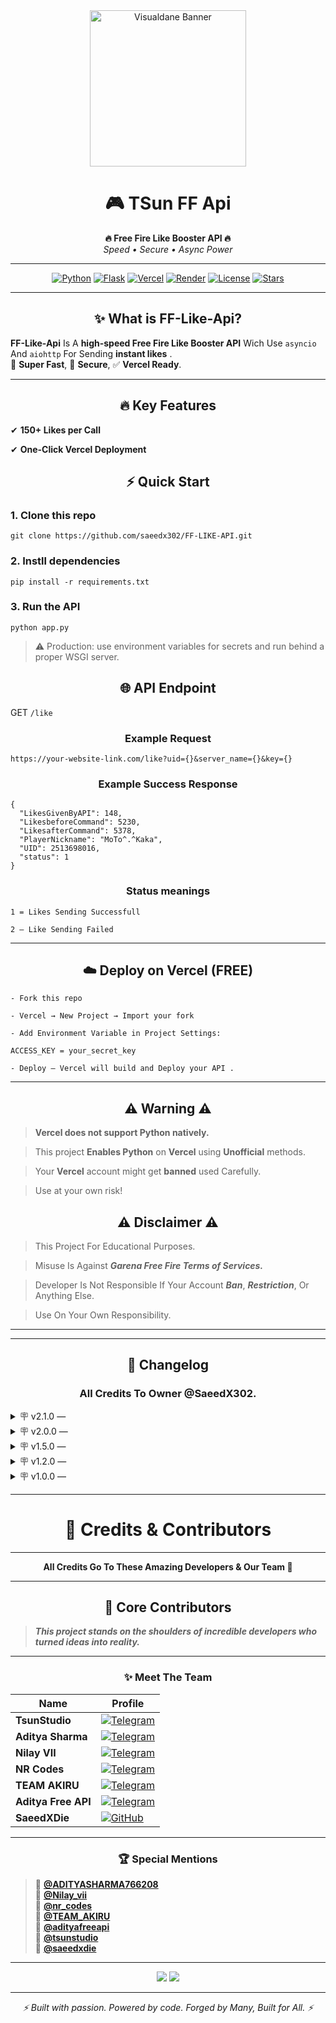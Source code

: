 <div align="center">
  <img src="https://media.tenor.com/eL8GIMHWbFAAAAAj/bubu-dudu.gif" alt="Visualdane Banner" width="250">
  
  # 🎮 **TSun FF Api**  
  **🔥 Free Fire Like Booster API 🔥**  
  <i>Speed • Secure • Async Power</i>
  
  ---
  
  [![Python](https://img.shields.io/badge/Python-3.8%2B-blue?style=for-the-badge&logo=python)]()
  [![Flask](https://img.shields.io/badge/Flask-API-black?style=for-the-badge&logo=flask)]()
  [![Vercel](https://img.shields.io/badge/Deploy-Vercel-black?style=for-the-badge&logo=vercel)]()
  [![Render](https://img.shields.io/badge/Deploy-Render-black?style=for-the-badge&logo=render)]()
  [![License](https://img.shields.io/github/license/saeedx302/FF-LIKE-API?style=for-the-badge)]()
  [![Stars](https://img.shields.io/github/stars/saeedx302/FF-LIKE-API?style=for-the-badge&logo=github)]()
</div>

---

<div align="center">
  
## ✨ **What is FF-Like-Api?**
</div>

**FF-Like-Api** Is A **high-speed Free Fire Like Booster API** Wich Use `asyncio` And `aiohttp` For Sending **instant likes** .  
🚀 **Super Fast**, 🔐 **Secure**, ✅ **Vercel Ready**.

---

<div align="center">
  
## 🔥 **Key Features**
</div>

✔ **150+ Likes per Call**

✔ **One-Click Vercel Deployment**  


<div align="center">
  
## ⚡ **Quick Start**
</div>

 ### 1. Clone this repo
    git clone https://github.com/saeedx302/FF-LIKE-API.git

### 2. Instll dependencies
    pip install -r requirements.txt

### 3. Run the API
    python app.py
> ⚠️ Production: use environment variables for secrets and run behind a proper WSGI server.


<div align="center">

## 🌐 API Endpoint
</div>


GET `/like`

<div align="center">

### Example Request
</div>

    https://your-website-link.com/like?uid={}&server_name={}&key={}
    
<div align="center">

### Example Success Response
</div>

    {
      "LikesGivenByAPI": 148,
      "LikesbeforeCommand": 5230,
      "LikesafterCommand": 5378,
      "PlayerNickname": "MoTo^.^Kaka",
      "UID": 2513698016,
      "status": 1
    }

<div align="center">

### Status meanings
</div>

    1 = Likes Sending Successfull

    2 — Like Sending Failed

---

<div align="center">

## ☁️ Deploy on Vercel (FREE)
</div>

`- Fork this repo`

`- Vercel → New Project → Import your fork`

`- Add Environment Variable in Project Settings:`

    ACCESS_KEY = your_secret_key

`- Deploy — Vercel will build and Deploy your API .`


---
<div align="center">

## ⚠️ Warning ⚠️
</div>

> **Vercel does not support Python natively.**  

> This project **Enables Python** on **Vercel** using **Unofficial** methods.

> Your **Vercel** account might get **banned** used Carefully.  

> Use at your own risk!  

<div align="center">

## ⚠️ Disclaimer ⚠️
</div>

> This Project For Educational Purposes.

> Misuse Is Against ***Garena Free Fire Terms of Services.***

> Developer Is Not Responsible If Your Account ***Ban***, ***Restriction***, Or Anything Else.

> Use On Your Own Responsibility.

---

---
<div align="center">

## 🧾 Changelog
### All Credits To Owner @SaeedX302.
</div>

<details>
 <summary>🪧 v2.1.0 — </summary>

> ***Max likes per call limited to 150 (safer default)***  
> ***Token rotation improved***  
> ***Better error handling & logging***

- Please see the [Main Branch](https://github.com/SaeedX302/FF-LIKE-API).
</details>

<details>
 <summary>🪧 v2.0.0 — </summary>

> ***Tokens fetched from GitHub repository***  
> ***Environment-based secret key added***  
> ***Initial Vercel deployment setup***  

- Please see the [Main Branch](https://github.com/SaeedX302/FF-LIKE-API).
</details>

<details>
 <summary>🪧 v1.5.0 — </summary>
  
> ***Added dynamic token rotation***  
> ***Improved async requests with aiohttp***  
> ***Basic error logging implemented***

- Please see the [Main Branch](https://github.com/SaeedX302/FF-LIKE-API).
</details>

<details>
 <summary>🪧 v1.2.0 — </summary>
  
> ***Initial async like request system***  
> ***Protobuf-based payloads implemented***  
> ***Support for multiple servers (IND, PK, BR, US)***

- Please see the [Main Branch](https://github.com/SaeedX302/FF-LIKE-API).
</details>

<details>
 <summary>🪧 v1.0.0 — </summary>

> ***Project initialized***  
> ***Flask API setup***  
> ***Basic like sending functionality tested***

- Please see the [Main Branch](https://github.com/SaeedX302/FF-LIKE-API).
</details>

---


<h1 align="center">💎 Credits & Contributors</h1>

---

<p align="center">
  <strong>All Credits Go To These Amazing Developers & Our Team 💖</strong>
</p>

---

<div align="center">

## 🚀 **Core Contributors**
</div>

> ***This project stands on the shoulders of incredible developers who turned ideas into reality.***

---

<div align="center">

### ✨ **Meet The Team**

| Name | Profile |
|------|---------|
| **TsunStudio** | [![Telegram](https://img.shields.io/badge/Telegram-%40tsunstudio-blue?logo=telegram&logoColor=white)](https://t.me/tsunstudio) 
| **Aditya Sharma** | [![Telegram](https://img.shields.io/badge/Telegram-%40ADITYASHARMA766208-blue?logo=telegram)](https://t.me/ADITYASHARMA766208) |
| **Nilay VII** | [![Telegram](https://img.shields.io/badge/Telegram-%40Nilay--vii-blue?logo=telegram)](https://t.me/Nilay-vii) |
| **NR Codes** | [![Telegram](https://img.shields.io/badge/Telegram-%40nr--codes-blue?logo=telegram)](https://t.me/nr-codes) |
| **TEAM AKIRU** | [![Telegram](https://img.shields.io/badge/Telegram-%40TEAM--AKIRU-blue?logo=telegram)](https://t.me/TEAM-AKIRU) |
| **Aditya Free API** | [![Telegram](https://img.shields.io/badge/Telegram-%40adityafreeapi-blue?logo=telegram)](https://t.me/adityafreeapi) |
| **SaeedXDie** | [![GitHub](https://img.shields.io/badge/GitHub-saeedxdie-black?logo=github)](https://github.com/saeedxdie) |
</div>

---

<div align="center">

### 🏆 **Special Mentions**
</div>

> 💠 **[@ADITYASHARMA766208](https://t.me/ADITYASHARMA766208)**  
> 💠 **[@Nilay_vii](https://t.me/Nilay-vii)**  
> 💠 **[@nr_codes](https://t.me/nr-codes)**  
> 💠 **[@TEAM_AKIRU](https://t.me/TEAM-AKIRU)**  
> 💠 **[@adityafreeapi](https://t.me/adityafreeapi)**  
> 💠 **[@tsunstudio](https://t.me/tsunstudio)**  
> 💠 **[@saeedxdie](https://github.com/saeedxdie)**  

---

<p align="center">
  <img src="https://forthebadge.com/images/badges/built-with-love.svg">
  <img src="https://forthebadge.com/images/badges/made-with-markdown.svg">
</p>

---

<p align="center">
  <em>⚡ Built with passion. Powered by code. Forged by Many, Built for All. ⚡</em>
</p>

